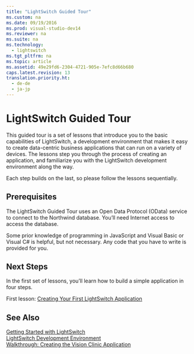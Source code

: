 ```yaml
---
title: "LightSwitch Guided Tour"
ms.custom: na
ms.date: 09/19/2016
ms.prod: visual-studio-dev14
ms.reviewer: na
ms.suite: na
ms.technology: 
  - lightswitch
ms.tgt_pltfrm: na
ms.topic: article
ms.assetid: 49e29fd6-2304-4721-905e-7efc8d66b680
caps.latest.revision: 13
translation.priority.ht: 
  - de-de
  - ja-jp
---
```

# LightSwitch Guided Tour
This guided tour is a set of lessons that introduce you to the basic capabilities of LightSwitch, a development environment that makes it easy to create data-centric business applications that can run on a variety of devices. The lessons step you through the process of creating an application, and familiarize you with the LightSwitch development environment along the way.  
  
 Each step builds on the last, so please follow the lessons sequentially.  
  
## Prerequisites  
 The LightSwitch Guided Tour uses an Open Data Protocol (OData) service to connect to the Northwind database. You’ll need Internet access to access the database.  
  
 Some prior knowledge of programming in JavaScript and Visual Basic or Visual C# is helpful, but not necessary. Any code that you have to write is provided for you.  
  
## Next Steps  
 In the first set of lessons, you’ll learn how to build a simple application in four steps.  
  
 First lesson: [Creating Your First LightSwitch Application](../vs140/Creating-Your-First-LightSwitch-Application.md)  
  
## See Also  
 [Getting Started with LightSwitch](../vs140/Getting-Started-with-LightSwitch.md)   
 [LightSwitch Development Environment](../vs140/LightSwitch-Development-Environment.md)   
 [Walkthrough: Creating the Vision Clinic Application](../vs140/Walkthrough--Creating-the-Vision-Clinic-Application-in-LightSwitch.md)